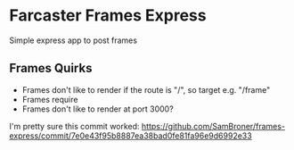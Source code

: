 # Farcaster Frames Express

Simple express app to post frames

## Frames Quirks
- Frames don't like to render if the route is "/", so target e.g. "/frame"
- Frames require <meta property="og:image" content="<exampleimage>" />
- Frames don't like to render at port 3000?


I'm pretty sure this commit worked:
https://github.com/SamBroner/frames-express/commit/7e0e43f95b8887ea38bad0fe81fa96e9d6992e33